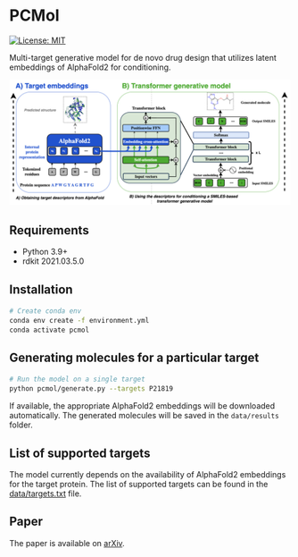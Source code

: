 # PCMol 
[![License: MIT](https://img.shields.io/badge/License-MIT-yellow.svg)](https://opensource.org/licenses/MIT)

Multi-target generative model for de novo drug design that utilizes latent embeddings of AlphaFold2 for conditioning.

![alt text](assets/PCMol.png)

## Requirements

- Python 3.9+
- rdkit 2021.03.5.0

## Installation


```bash
# Create conda env
conda env create -f environment.yml
conda activate pcmol
```

## Generating molecules for a particular target

```bash
# Run the model on a single target
python pcmol/generate.py --targets P21819
```
If available, the appropriate AlphaFold2 embeddings will be downloaded automatically. The generated molecules will be saved in the `data/results` folder.

## List of supported targets

The model currently depends on the availability of AlphaFold2 embeddings for the target protein. The list of supported targets can be found in the [data/targets.txt](data/targets.txt) file.

## Paper

The paper is available on [arXiv](https://arxiv.org/abs/2109.02019).